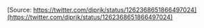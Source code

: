 [Source: https://twitter.com/diprjk/status/1262368651866497024](https://twitter.com/diprjk/status/1262368651866497024)